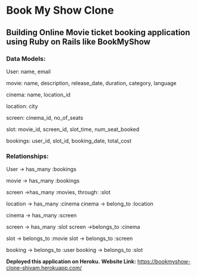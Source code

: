 # Book My Show Clone

## Building Online Movie ticket booking application using Ruby on Rails like BookMyShow

### Data Models:

User:
	 name,
	 email

movie:
	 name,
	 description,
	 release_date,
	 duration,
	 category,
	 language

cinema:
	 name,
	 location_id

location:
	 city

screen:
	 cinema_id,
	 no_of_seats

slot:
	 movie_id,
	 screen_id,
	 slot_time,
	 num_seat_booked   
	 

bookings:
	 user_id,
	 slot_id,
	 booking_date,
	 total_cost



### Relationships:

User -> has_many :bookings

movie -> has_many :bookings

screen ->has_many :movies, through: :slot

location -> has_many :cinema
cinema -> belong_to :location

cinema -> has_many :screen


screen -> has_many :slot
screen ->belongs_to :cinema

slot -> belongs_to :movie
slot -> belongs_to :screen

booking -> belongs_to :user
booking -> belongs_to :slot



**Deployed this application on Heroku.**
**Website Link:**
https://bookmyshow-clone-shivam.herokuapp.com/
